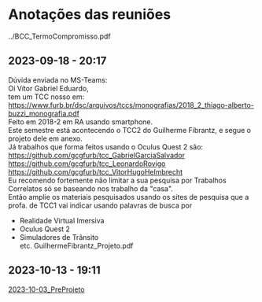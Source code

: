 # Anotações das reuniões  

../BCC_TermoCompromisso.pdf

## 2023-09-18 - 20:17

Dúvida enviada no MS-Teams:  
Oi Vítor Gabriel Eduardo,  
tem um TCC nosso em: <https://www.furb.br/dsc/arquivos/tccs/monografias/2018_2_thiago-alberto-buzzi_monografia.pdf>  
Feito em 2018-2 em RA usando smartphone.  
Este semestre está acontecendo o TCC2 do Guilherme Fibrantz, e segue o projeto dele em anexo.  
Já trabalhos que forma feitos usando o Oculus Quest 2 são:  
<https://github.com/gcgfurb/tcc_GabrielGarciaSalvador>  
<https://github.com/gcgfurb/tcc_LeonardoRovigo>  
<https://github.com/gcgfurb/tcc_VitorHugoHelmbrecht>  
Eu recomendo fortemente não limitar a sua pesquisa por Trabalhos Correlatos só se baseando nos trabalho da "casa".  
Então amplie os materiais pesquisados usando os sites de pesquisa que a profa. de TCC1 vai indicar usando palavras de busca por  

- Realidade Virtual Imersiva  
- Oculus Quest 2  
- Simuladores de Trânsito  
  etc.
GuilhermeFibrantz_Projeto.pdf

## 2023-10-13 - 19:11

[2023-10-03_PreProjeto](2023-10-03_PreProjeto "2023-10-03_PreProjeto")  
